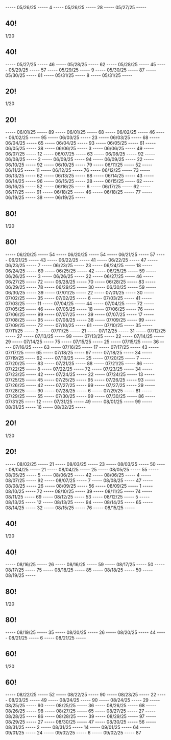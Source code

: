 ----- 05/26/25 -----
4
----- 05/26/25 -----
28
----- 05/27/25 -----
## 40!
1/20
## 40!
----- 05/27/25 -----
46
----- 05/28/25 -----
62
----- 05/28/25 -----
45
----- 05/29/25 -----
57
----- 05/29/25 -----
9
----- 05/30/25 -----
87
----- 05/30/25 -----
61
----- 05/31/25 -----
8
----- 05/31/25 -----
## 20!
1/20
## 20!
----- 06/01/25 -----
89
----- 06/01/25 -----
68
----- 06/02/25 -----
46
----- 06/02/25 -----
95
----- 06/03/25 -----
23
----- 06/03/25 -----
68
----- 06/04/25 -----
65
----- 06/04/25 -----
93
----- 06/05/25 -----
61
----- 06/05/25 -----
38
----- 06/06/25 -----
3
----- 06/06/25 -----
49
----- 06/07/25 -----
12
----- 06/07/25 -----
63
----- 06/08/25 -----
92
----- 06/08/25 -----
2
----- 06/09/25 -----
94
----- 06/09/25 -----
22
----- 06/10/25 -----
92
----- 06/10/25 -----
79
----- 06/11/25 -----
52
----- 06/11/25 -----
11
----- 06/12/25 -----
76
----- 06/12/25 -----
73
----- 06/13/25 -----
62
----- 06/13/25 -----
68
----- 06/14/25 -----
43
----- 06/14/25 -----
96
----- 06/15/25 -----
28
----- 06/15/25 -----
62
----- 06/16/25 -----
52
----- 06/16/25 -----
6
----- 06/17/25 -----
62
----- 06/17/25 -----
91
----- 06/18/25 -----
46
----- 06/18/25 -----
77
----- 06/19/25 -----
38
----- 06/19/25 -----
## 80!
1/20
## 80!
----- 06/20/25 -----
54
----- 06/20/25 -----
54
----- 06/21/25 -----
57
----- 06/21/25 -----
43
----- 06/22/25 -----
41
----- 06/22/25 -----
47
----- 06/23/25 -----
7
----- 06/23/25 -----
23
----- 06/24/25 -----
18
----- 06/24/25 -----
69
----- 06/25/25 -----
42
----- 06/25/25 -----
59
----- 06/26/25 -----
3
----- 06/26/25 -----
22
----- 06/27/25 -----
46
----- 06/27/25 -----
72
----- 06/28/25 -----
70
----- 06/28/25 -----
83
----- 06/29/25 -----
78
----- 06/29/25 -----
30
----- 06/30/25 -----
59
----- 06/30/25 -----
39
----- 07/01/25 -----
22
----- 07/01/25 -----
30
----- 07/02/25 -----
35
----- 07/02/25 -----
6
----- 07/03/25 -----
41
----- 07/03/25 -----
11
----- 07/04/25 -----
44
----- 07/04/25 -----
72
----- 07/05/25 -----
46
----- 07/05/25 -----
18
----- 07/06/25 -----
76
----- 07/06/25 -----
99
----- 07/07/25 -----
39
----- 07/07/25 -----
17
----- 07/08/25 -----
95
----- 07/08/25 -----
38
----- 07/09/25 -----
99
----- 07/09/25 -----
72
----- 07/10/25 -----
61
----- 07/10/25 -----
35
----- 07/11/25 -----
3
----- 07/11/25 -----
21
----- 07/12/25 -----
31
----- 07/12/25 -----
27
----- 07/13/25 -----
99
----- 07/13/25 -----
22
----- 07/14/25 -----
29
----- 07/14/25 -----
75
----- 07/15/25 -----
25
----- 07/15/25 -----
36
----- 07/16/25 -----
63
----- 07/16/25 -----
17
----- 07/17/25 -----
43
----- 07/17/25 -----
65
----- 07/18/25 -----
97
----- 07/18/25 -----
34
----- 07/19/25 -----
62
----- 07/19/25 -----
25
----- 07/20/25 -----
7
----- 07/20/25 -----
83
----- 07/21/25 -----
88
----- 07/21/25 -----
86
----- 07/22/25 -----
8
----- 07/22/25 -----
72
----- 07/23/25 -----
34
----- 07/23/25 -----
42
----- 07/24/25 -----
22
----- 07/24/25 -----
13
----- 07/25/25 -----
45
----- 07/25/25 -----
95
----- 07/26/25 -----
93
----- 07/26/25 -----
42
----- 07/27/25 -----
99
----- 07/27/25 -----
29
----- 07/28/25 -----
90
----- 07/28/25 -----
6
----- 07/29/25 -----
81
----- 07/29/25 -----
55
----- 07/30/25 -----
99
----- 07/30/25 -----
86
----- 07/31/25 -----
12
----- 07/31/25 -----
49
----- 08/01/25 -----
99
----- 08/01/25 -----
16
----- 08/02/25 -----
## 20!
1/20
## 20!
----- 08/02/25 -----
21
----- 08/03/25 -----
23
----- 08/03/25 -----
50
----- 08/04/25 -----
21
----- 08/04/25 -----
25
----- 08/05/25 -----
55
----- 08/05/25 -----
5
----- 08/06/25 -----
42
----- 08/06/25 -----
4
----- 08/07/25 -----
92
----- 08/07/25 -----
7
----- 08/08/25 -----
47
----- 08/08/25 -----
26
----- 08/09/25 -----
56
----- 08/09/25 -----
1
----- 08/10/25 -----
72
----- 08/10/25 -----
39
----- 08/11/25 -----
74
----- 08/11/25 -----
69
----- 08/12/25 -----
53
----- 08/12/25 -----
5
----- 08/13/25 -----
12
----- 08/13/25 -----
94
----- 08/14/25 -----
65
----- 08/14/25 -----
32
----- 08/15/25 -----
76
----- 08/15/25 -----
## 40!
1/20
## 40!
----- 08/16/25 -----
26
----- 08/16/25 -----
59
----- 08/17/25 -----
50
----- 08/17/25 -----
75
----- 08/18/25 -----
85
----- 08/18/25 -----
50
----- 08/19/25 -----
## 80!
1/20
## 80!
----- 08/19/25 -----
35
----- 08/20/25 -----
26
----- 08/20/25 -----
44
----- 08/21/25 -----
6
----- 08/21/25 -----
## 60!
1/20
## 60!
----- 08/22/25 -----
52
----- 08/22/25 -----
90
----- 08/23/25 -----
22
----- 08/23/25 -----
49
----- 08/24/25 -----
90
----- 08/24/25 -----
29
----- 08/25/25 -----
90
----- 08/25/25 -----
36
----- 08/26/25 -----
68
----- 08/26/25 -----
98
----- 08/27/25 -----
65
----- 08/27/25 -----
27
----- 08/28/25 -----
86
----- 08/28/25 -----
39
----- 08/29/25 -----
97
----- 08/29/25 -----
27
----- 08/30/25 -----
47
----- 08/30/25 -----
56
----- 08/31/25 -----
2
----- 08/31/25 -----
14
----- 09/01/25 -----
64
----- 09/01/25 -----
24
----- 09/02/25 -----
6
----- 09/02/25 -----
87
